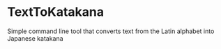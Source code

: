 # TextToKatakana
 Simple command line tool that converts text from the Latin alphabet into Japanese katakana
